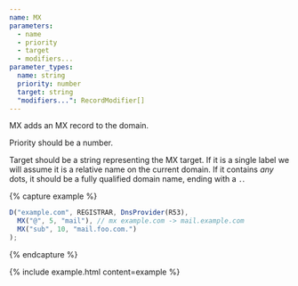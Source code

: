 ```yaml
---
name: MX
parameters:
  - name
  - priority
  - target
  - modifiers...
parameter_types:
  name: string
  priority: number
  target: string
  "modifiers...": RecordModifier[]
---
```


MX adds an MX record to the domain.

Priority should be a number.

Target should be a string representing the MX target. If it is a single label we will assume it is a relative name on the current domain. If it contains *any* dots, it should be a fully qualified domain name, ending with a `.`.

{% capture example %}
```javascript
D("example.com", REGISTRAR, DnsProvider(R53),
  MX("@", 5, "mail"), // mx example.com -> mail.example.com
  MX("sub", 10, "mail.foo.com.")
);
```
{% endcapture %}

{% include example.html content=example %}
